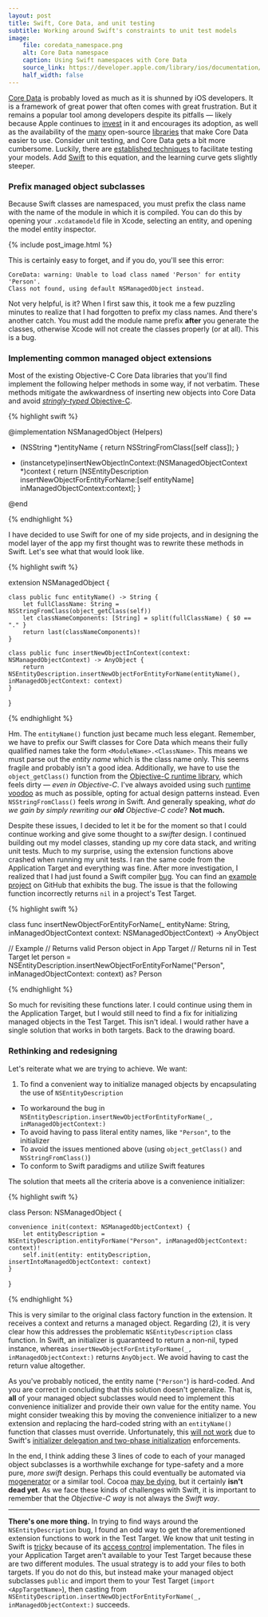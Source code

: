 ```yaml
---
layout: post
title: Swift, Core Data, and unit testing
subtitle: Working around Swift's constraints to unit test models
image:
    file: coredata_namespace.png
    alt: Core Data namespace
    caption: Using Swift namespaces with Core Data
    source_link: https://developer.apple.com/library/ios/documentation/Swift/Conceptual/BuildingCocoaApps/WritingSwiftClassesWithObjective-CBehavior.html#//apple_ref/doc/uid/TP40014216-CH5-XID_56
    half_width: false
---
```


[Core Data](https://developer.apple.com/library/mac/documentation/Cocoa/Conceptual/CoreData/cdProgrammingGuide.html) is probably loved as much as it is shunned by iOS developers. It is a framework of great power that often comes with great frustration. But it remains a popular tool among developers despite its pitfalls &mdash; likely because Apple continues to [invest](https://developer.apple.com/videos/wwdc/2014/?id=225) in it and encourages its adoption, as well as the availability of the [many](http://nshipster.com/core-data-libraries-and-utilities/) open-source [libraries](https://github.com/rosettastone/RSTCoreDataKit) that make Core Data easier to use. Consider unit testing, and Core Data gets a bit more cumbersome. Luckily, there are [established techniques](https://github.com/rosettastone/RSTCoreDataKit#unit-testing) to facilitate testing your models. Add [Swift](http://www.apple.com/swift/) to this equation, and the learning curve gets slightly steeper.

<!--excerpt-->

### Prefix managed object subclasses

Because Swift classes are namespaced, you must prefix the class name with the name of the module in which it is compiled. You can do this by opening your `.xcdatamodeld` file in Xcode, selecting an entity, and opening the model entity inspector.

{% include post_image.html %}

This is certainly easy to forget, and if you do, you'll see this error:

```
CoreData: warning: Unable to load class named 'Person' for entity 'Person'.
Class not found, using default NSManagedObject instead.
```

Not very helpful, is it? When I first saw this, it took me a few puzzling minutes to realize that I had forgotten to prefix my class names. And there's another catch. You must add the module name prefix **after** you generate the classes, otherwise Xcode will not create the classes properly (or at all). This is a bug.

### Implementing common managed object extensions

Most of the existing Objective-C Core Data libraries that you'll find implement the following helper methods in some way, if not verbatim. These methods mitigate the awkwardness of inserting new objects into Core Data and avoid [*stringly-typed* Objective-C](http://corner.squareup.com/2014/02/objc-codegenutils.html).

{% highlight swift %}

@implementation NSManagedObject (Helpers)

+ (NSString *)entityName
{
    return NSStringFromClass([self class]);
}

+ (instancetype)insertNewObjectInContext:(NSManagedObjectContext *)context
{
    return [NSEntityDescription insertNewObjectForEntityForName:[self entityName]
                                         inManagedObjectContext:context];
}

@end

{% endhighlight %}

I have decided to use Swift for one of my side projects, and in designing the model layer of the app my first thought was to rewrite these methods in Swift. Let's see what that would look like.

{% highlight swift %}

extension NSManagedObject {

    class public func entityName() -> String {
        let fullClassName: String = NSStringFromClass(object_getClass(self))
        let classNameComponents: [String] = split(fullClassName) { $0 == "." }
        return last(classNameComponents)!
    }

    class public func insertNewObjectInContext(context: NSManagedObjectContext) -> AnyObject {
        return NSEntityDescription.insertNewObjectForEntityForName(entityName(), inManagedObjectContext: context)
    }

}

{% endhighlight %}

Hm. The `entityName()` function just became much less elegant. Remember, we have to prefix our Swift classes for Core Data which means their fully qualified names take the form `<ModuleName>.<ClassName>`. This means we must parse out the *entity name* which is the class name only. This seems fragile and probably isn't a good idea. Additionally, we have to use the `object_getClass()` function from the [Objective-C runtime library](https://developer.apple.com/library/mac/documentation/Cocoa/Reference/ObjCRuntimeRef/index.html), which feels dirty &mdash; *even in Objective-C*. I've always avoided using such [runtime](http://nshipster.com/associated-objects/) [voodoo](http://nshipster.com/method-swizzling/) as much as possible, opting for actual design patterns instead. Even `NSStringFromClass()` feels *wrong* in Swift. And generally speaking, *what do we gain by simply rewriting our __old__ Objective-C code*? **Not much.**

Despite these issues, I decided to let it be for the moment so that I could continue working and give some thought to a *swifter* design. I continued building out my model classes, standing up my core data stack, and writing unit tests. Much to my surprise, using the extension functions above crashed when running my unit tests. I ran the same code from the Application Target and everything was fine. After more investigation, I realized that I had just found a Swift compiler [bug](http://openradar.appspot.com/19368054). You can find an [example project](https://github.com/jessesquires/rdar-19368054) on GitHub that exhibits the bug. The issue is that the following function incorrectly returns `nil` in a project's Test Target.

{% highlight swift %}

class func insertNewObjectForEntityForName(_ entityName: String,
                    inManagedObjectContext context: NSManagedObjectContext) -> AnyObject

//  Example
//  Returns valid Person object in App Target
//  Returns nil in Test Target
let person = NSEntityDescription.insertNewObjectForEntityForName("Person", inManagedObjectContext: context) as? Person

{% endhighlight %}

So much for revisiting these functions later. I could continue using them in the Application Target, but I would still need to find a fix for initializing managed objects in the Test Target. This isn't ideal. I would rather have a single solution that works in both targets. Back to the drawing board.

### Rethinking and redesigning

Let's reiterate what we are trying to achieve. We want:

1. To find a convenient way to initialize managed objects by encapsulating the use of `NSEntityDescription`
* To workaround the bug in `NSEntityDescription.insertNewObjectForEntityForName(_, inManagedObjectContext:)`
* To avoid having to pass literal entity names, like `"Person"`, to the initializer
* To avoid the issues mentioned above (using `object_getClass()` and `NSStringFromClass()`)
* To conform to Swift paradigms and utilize Swift features

The solution that meets all the criteria above is a convenience initializer:

{% highlight swift %}

class Person: NSManagedObject {

    convenience init(context: NSManagedObjectContext) {
        let entityDescription = NSEntityDescription.entityForName("Person", inManagedObjectContext: context)!
        self.init(entity: entityDescription, insertIntoManagedObjectContext: context)
    }

}

{% endhighlight %}

This is very similar to the original class factory function in the extension. It receives a context and returns a managed object. Regarding (2), it is very clear how this addresses the problematic `NSEntityDescription` class function. In Swift, an initializer is guaranteed to return a non-nil, typed instance, whereas `insertNewObjectForEntityForName(_, inManagedObjectContext:)` returns `AnyObject`. We avoid having to cast the return value altogether.

As you've probably noticed, the entity name (`"Person"`) is hard-coded. And you are correct in concluding that this solution doesn't generalize. That is, **all** of your managed object subclasses would need to implement this convenience initializer and provide their own value for the entity name. You might consider tweaking this by moving the convenience initializer to a new extension and replacing the hard-coded string with an `entityName()` function that classes must override. Unfortunately, this [will not work](https://github.com/jessesquires/rdar-19368054#swift-extensions-will-not-work) due to Swift's [initializer delegation and two-phase initialization](https://developer.apple.com/library/mac/documentation/Swift/Conceptual/Swift_Programming_Language/Initialization.html#//apple_ref/doc/uid/TP40014097-CH18-XID_324) enforcements.

In the end, I think adding these 3 lines of code to each of your managed object subclasses is a worthwhile exchange for type-safety and a more pure, *more swift* design. Perhaps this could eventually be automated via [mogenerator](https://github.com/rentzsch/mogenerator) or a similar tool. Cocoa [may be dying](http://nshipster.com/the-death-of-cocoa/), but it certainly **isn't dead yet**. As we face these kinds of challenges with Swift, it is important to remember that the *Objective-C way* is not always the *Swift way*.

----------------------------------------

<span class="text-muted"><strong>There's one more thing.</strong> In trying to find ways around the `NSEntityDescription` bug, I found an odd way to get the aforementioned extension functions to work in the Test Target. We know that unit testing in Swift is [tricky](http://natashatherobot.com/swift-unit-testing-tips-and-tricks/) because of its [access control](https://developer.apple.com/library/mac/documentation/Swift/Conceptual/Swift_Programming_Language/AccessControl.html#//apple_ref/doc/uid/TP40014097-CH41-XID_29) implementation. The files in your Application Target aren't available to your Test Target because these are two different modules. The usual strategy is to add your files to both targets. If you do not do this, but instead make your managed object subclasses `public` and import them to your Test Target (`import <AppTargetName>`), then casting from `NSEntityDescription.insertNewObjectForEntityForName(_, inManagedObjectContext:)` succeeds.</span>
